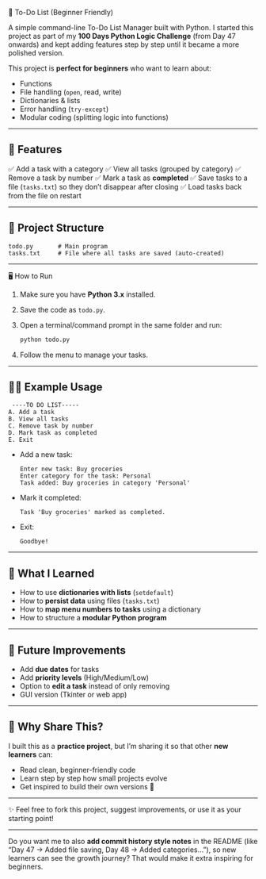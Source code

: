  📝 To-Do List (Beginner Friendly)

A simple command-line To-Do List Manager built with Python.
I started this project as part of my **100 Days Python Logic Challenge** (from Day 47 onwards) and kept adding features step by step until it became a more polished version.

This project is **perfect for beginners** who want to learn about:

* Functions
* File handling (`open`, read, write)
* Dictionaries & lists
* Error handling (`try-except`)
* Modular coding (splitting logic into functions)

---

## 🚀 Features

✅ Add a task with a category
✅ View all tasks (grouped by category)
✅ Remove a task by number
✅ Mark a task as **completed**
✅ Save tasks to a file (`tasks.txt`) so they don’t disappear after closing
✅ Load tasks back from the file on restart

---

## 📂 Project Structure

```
todo.py       # Main program
tasks.txt     # File where all tasks are saved (auto-created)
```

---

 🖥️ How to Run

1. Make sure you have **Python 3.x** installed.
2. Save the code as `todo.py`.
3. Open a terminal/command prompt in the same folder and run:

   ```bash
   python todo.py
   ```
4. Follow the menu to manage your tasks.

---

## 🧑‍💻 Example Usage

```
 ----TO DO LIST-----
A. Add a task
B. View all tasks
C. Remove task by number
D. Mark task as completed
E. Exit
```

* Add a new task:

  ```
  Enter new task: Buy groceries
  Enter category for the task: Personal
  Task added: Buy groceries in category 'Personal'
  ```

* Mark it completed:

  ```
  Task 'Buy groceries' marked as completed.
  ```

* Exit:

  ```
  Goodbye!
  ```

---

## 📘 What I Learned

* How to use **dictionaries with lists** (`setdefault`)
* How to **persist data** using files (`tasks.txt`)
* How to **map menu numbers to tasks** using a dictionary
* How to structure a **modular Python program**

---

## 🔮 Future Improvements

* Add **due dates** for tasks
* Add **priority levels** (High/Medium/Low)
* Option to **edit a task** instead of only removing
* GUI version (Tkinter or web app)

---

## 🌟 Why Share This?

I built this as a **practice project**, but I’m sharing it so that other **new learners** can:

* Read clean, beginner-friendly code
* Learn step by step how small projects evolve
* Get inspired to build their own versions 🚀

---

✨ Feel free to fork this project, suggest improvements, or use it as your starting point!

---

Do you want me to also **add commit history style notes** in the README (like “Day 47 → Added file saving, Day 48 → Added categories…”), so new learners can see the growth journey? That would make it extra inspiring for beginners.
